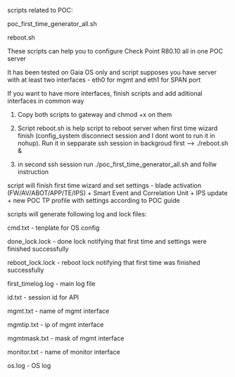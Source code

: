 

scripts related to POC:

poc_first_time_generator_all.sh

reboot.sh




These scripts can help you to configure Check Point R80.10 all in one POC server

It has been tested on Gaia OS only and script supposes you have server with at least two interfaces - eth0 for mgmt and eth1 for SPAN port

If you want to have more interfaces, finish scripts and add aditional interfaces in common way




1. Copy both scripts to gateway and chmod +x on them

2. Script reboot.sh is help script to reboot server when first time wizard finish (config_system disconnect session and I dont wont to run it in nohup). Run it in sepparate ssh session in backgroud first --> ./reboot.sh &

3. in second ssh session run ./poc_first_time_generator_all.sh and follw instruction

script will finish first time wizard and set settings - blade activation (FW/AV/ABOT/APP/TE/IPS) + Smart Event and Correlation Unit + IPS update + new POC TP profile with settings according to POC guide

scripts will generate following log and lock files:

cmd.txt - tenplate for OS config

done_lock.lock - done lock notifying that first time and settings were finished successfully

reboot_lock.lock - reboot lock notifying that first time was finished successfully

first_timelog.log - main log file

id.txt - session id for API

mgmt.txt - name of mgmt interface

mgmtip.txt - ip of mgmt interface

mgmtmask.txt - mask of mgmt interface

monitor.txt - name of monitor interface

os.log - OS log
